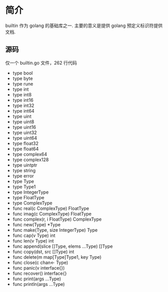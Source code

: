# 简介
builtin 作为 golang 的基础库之一. 主要的意义是提供 golang 预定义标识符提供文档.

## 源码
仅一个 builtin.go 文件，262 行代码
+ type bool
+ type byte
+ type rune
+ type int
+ type int8
+ type int16
+ type int32
+ type int64
+ type uint
+ type uint8
+ type uint16
+ type uint32
+ type uint64
+ type float32
+ type float64
+ type complex64
+ type complex128
+ type uintptr
+ type string
+ type error
+ type Type
+ type Type1
+ type IntegerType
+ type FloatType
+ type ComplexType
+ func real(c ComplexType) FloatType
+ func imag(c ComplexType) FloatType
+ func complex(r, i FloatType) ComplexType
+ func new(Type) *Type
+ func make(Type, size IntegerType) Type
+ func cap(v Type) int
+ func len(v Type) int
+ func append(slice []Type, elems ...Type) []Type
+ func copy(dst, src []Type) int
+ func delete(m map[Type]Type1, key Type)
+ func close(c chan<- Type)
+ func panic(v interface{})
+ func recover() interface{}
+ func print(args ...Type)
+ func println(args ...Type)
